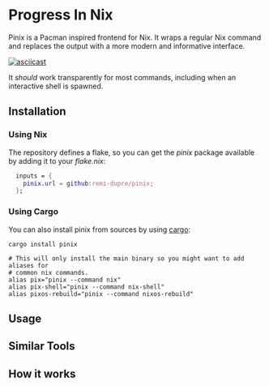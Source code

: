 # Progress In Nix

Pinix is a Pacman inspired frontend for Nix. It wraps a regular Nix command and
replaces the output with a more modern and informative interface.

[![asciicast](demo-gif)](demo-ascii)

It _should_ work transparently for most commands, including when an interactive
shell is spawned.

## Installation

### Using Nix

The repository defines a flake, so you can get the _pinix_ package available by
adding it to your _flake.nix_:

```nix
  inputs = {
    pinix.url = github:remi-dupre/pinix;
  };
```

### Using Cargo

You can also install pinix from sources by using [cargo](cargo):

```shell
cargo install pinix

# This will only install the main binary so you might want to add aliases for
# common nix commands.
alias pix="pinix --command nix"
alias pix-shell="pinix --command nix-shell"
alias pixos-rebuild="pinix --command nixos-rebuild"
```

## Usage

## Similar Tools

## How it works


[cargo]: https://doc.rust-lang.org/cargo/
[demo-ascii]: https://asciinema.org/a/641197
[demo-gif]: https://github.com/remi-dupre/pinix/assets/1173464/6ab7ceb4-2ab3-41b8-84d0-78c6278d6d55
